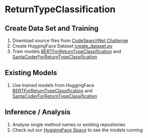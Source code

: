 # ReturnTypeClassification

## Create Data Set and Training
1. Download source files from [CodeSearchNet Challenge](https://github.com/github/CodeSearchNet)
2. Create HuggingFace Dataset [create_dataset.py](create_dataset.py)
3. Train models [BERTForReturnTypeClassification](train_BERTForReturnTypeClassification) and [SantaCoderForReturnTypeClassification](train_SantaCoderForReturnTypeClassification)
    
## Existing Models   
1. Use trained models from HuggingFace [BERTForReturnTypeClassification](https://huggingface.co/UDE-SE/BERTForReturnTypeClassification) and [SantaCoderForReturnTypeClassification](https://huggingface.co/UDE-SE/SantaCoderForReturnTypeClassification)

## Inference / Analysis
1. Analyse single method names or existing repositories
2. Check out our [HuggingFace Space](https://huggingface.co/spaces/UDE-SE/ReturnTypePredictor) to see the models running